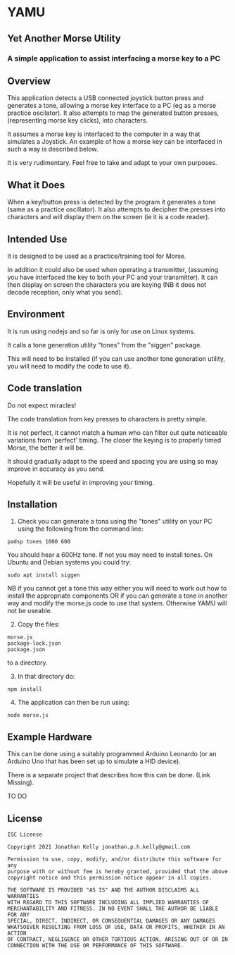 # YAMU

## Yet Another Morse Utility

### A simple application to assist interfacing a morse key to a PC

Overview
---------

This application detects a USB connected joystick button press and generates a
tone, allowing a morse key interface to a PC (eg as a morse practice
oscilator).  It also attempts to map the generated button presses,
(representing morse key clicks), into characters.

It assumes a morse key is interfaced to the computer in a way that simulates a
Joystick.  An example of how a morse key can be interfaced in such a way is
described below.

It is very rudimentary.  Feel free to take and adapt to your own purposes.

What it Does
-------------

When a key/button press is detected by the program it generates a tone (same as
a practice oscillator).  It also attempts to decipher the presses into
characters and will display them on the screen (ie it is a code reader).


Intended Use
------------
It is designed to be used as a practice/training tool for Morse.

In addition it could also be used when operating a transmitter, (assuming you
have interfaced the key to both your PC and your transmitter). It can then
display on screen the characters you are keying (NB it does not decode
reception, only what you send).


Environment
-----------

It is run using nodejs and so far is only for use on Linux systems.

It calls a tone generation utility "tones" from the "siggen" package.

This will need to be installed (if you can use another tone generation
utility, you will need to modify the code to use it).

Code translation
-----------------

Do not expect miracles!  

The code translation from key presses to characters is pretty simple.

It is not perfect, it cannot match a human who can filter out quite noticeable
variations from 'perfect' timing.  The closer the keying is to properly timed
Morse, the better it will be.

It should gradually adapt to the speed and spacing you are using so may improve
in accuracy as you send.

Hopefully it will be useful in improving your timing.

Installation
------------

1. Check you can generate a tona using the "tones" utility on your PC using the
   following from the command line:
```
padsp tones 1000 600
```

You should hear a 600Hz tone.  If not you may need to install tones.  On Ubuntu
and Debian systems you could try:
```
sudo apt install siggen
```

NB if you cannot get a tone this way either you will need to work out how to
install the appropriate components OR if you can generate a tone in another way
and modify the morse.js code to use that system.  Otherwise YAMU will not be
useable.

2. Copy the files:
```
morse.js
package-lock.json
package.json
```
to a directory.

3. In that directory do:
```
npm install
```

4. The application can then be run using:
```
node morse.js
```


Example Hardware
------------------


This can be done using a suitably programmed Arduino Leonardo (or an Arduino
Uno that has been set up to simulate a HID device).

There is a separate project that describes how this can be done. (Link
Missing).

TO DO


License
---------

```
ISC License

Copyright 2021 Jonathan Kelly jonathan.p.h.kelly@gmail.com

Permission to use, copy, modify, and/or distribute this software for any
purpose with or without fee is hereby granted, provided that the above
copyright notice and this permission notice appear in all copies.

THE SOFTWARE IS PROVIDED "AS IS" AND THE AUTHOR DISCLAIMS ALL WARRANTIES
WITH REGARD TO THIS SOFTWARE INCLUDING ALL IMPLIED WARRANTIES OF
MERCHANTABILITY AND FITNESS. IN NO EVENT SHALL THE AUTHOR BE LIABLE FOR ANY
SPECIAL, DIRECT, INDIRECT, OR CONSEQUENTIAL DAMAGES OR ANY DAMAGES
WHATSOEVER RESULTING FROM LOSS OF USE, DATA OR PROFITS, WHETHER IN AN ACTION
OF CONTRACT, NEGLIGENCE OR OTHER TORTIOUS ACTION, ARISING OUT OF OR IN
CONNECTION WITH THE USE OR PERFORMANCE OF THIS SOFTWARE.
```

